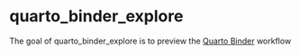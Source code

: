 # quarto_binder_explore

<!-- badges: start -->

<!-- badges: end -->

The goal of quarto_binder_explore is to preview the [Quarto Binder](https://quarto.org/docs/prerelease/1.4/binder.html) workflow
